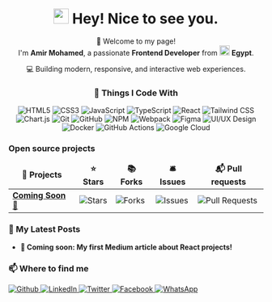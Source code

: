 <h1 align="center">
  <img src="https://emojis.slackmojis.com/emojis/images/1531849430/4246/blob-sunglasses.gif?1531849430" width="30"/>
  Hey! Nice to see you.
</h1>

<p align="center">
  👋 Welcome to my page! <br/>
  I'm <b>Amir Mohamed</b>, a passionate <b>Frontend Developer</b> from 
  <img src="https://cdn-icons-png.flaticon.com/512/197/197604.png" width="20"/> <b>Egypt</b>.
</p>

<p align="center">💻 Building modern, responsive, and interactive web experiences.</p>
<h3 align="center">🧠 Things I Code With</h3>
<p align="center">

  <!-- 🏗️ Core Frontend -->
  <img alt="HTML5" src="https://img.shields.io/badge/-HTML5-E34F26?style=flat-square&logo=html5&logoColor=white" />
  <img alt="CSS3" src="https://img.shields.io/badge/-CSS3-1572B6?style=flat-square&logo=css3&logoColor=white" />
  <img alt="JavaScript" src="https://img.shields.io/badge/-JavaScript-F7DF1E?style=flat-square&logo=javascript&logoColor=black" />
  <img alt="TypeScript" src="https://img.shields.io/badge/-TypeScript-007ACC?style=flat-square&logo=typescript&logoColor=white" />
  
  <!-- ⚛️ Frameworks & Libraries -->
  <img alt="React" src="https://img.shields.io/badge/-React-45b8d8?style=flat-square&logo=react&logoColor=white" />
  <img alt="Tailwind CSS" src="https://img.shields.io/badge/-TailwindCSS-06B6D4?style=flat-square&logo=tailwindcss&logoColor=white" />
  <img alt="Chart.js" src="https://img.shields.io/badge/-Chart.js-FF6384?style=flat-square&logo=chartdotjs&logoColor=white" />

  <!-- 🧰 Tools & Package Managers -->
  <img alt="Git" src="https://img.shields.io/badge/-Git-F05032?style=flat-square&logo=git&logoColor=white" />
  <img alt="GitHub" src="https://img.shields.io/badge/-GitHub-181717?style=flat-square&logo=github&logoColor=white" />
  <img alt="NPM" src="https://img.shields.io/badge/-NPM-CB3837?style=flat-square&logo=npm&logoColor=white" />
  <img alt="Webpack" src="https://img.shields.io/badge/-Webpack-8DD6F9?style=flat-square&logo=webpack&logoColor=white" />

  <!-- 🎨 Design & UI -->
  <img alt="Figma" src="https://img.shields.io/badge/-Figma-F24E1E?style=flat-square&logo=figma&logoColor=white" />
  <img alt="UI/UX Design" src="https://img.shields.io/badge/-UI%2FUX%20Design-512BD4?style=flat-square&logo=figshare&logoColor=white" />

  <!-- ☁️ DevOps & Cloud -->
  <img alt="Docker" src="https://img.shields.io/badge/-Docker-2496ED?style=flat-square&logo=docker&logoColor=white" />
  <img alt="GitHub Actions" src="https://img.shields.io/badge/-GitHub_Actions-2088FF?style=flat-square&logo=github-actions&logoColor=white" />
  <img alt="Google Cloud" src="https://img.shields.io/badge/-Google_Cloud-4285F4?style=flat-square&logo=google-cloud&logoColor=white" />

</p>


<h3>Open source projects</h3>
<table>
  <thead align="center">
    <tr border: none;>
      <td><b>🎁 Projects</b></td>
      <td><b>⭐ Stars</b></td>
      <td><b>📚 Forks</b></td>
      <td><b>🛎 Issues</b></td>
      <td><b>📬 Pull requests</b></td>
    </tr>
  </thead>
  <tbody>
    <tr>
      <td><a href="https://github.com/AmirMohamed"><b>Coming Soon 🚀</b></a></td>
      <td><img alt="Stars" src="https://img.shields.io/github/stars/AmirMohamed/your-project?style=flat-square&labelColor=343b41"/></td>
      <td><img alt="Forks" src="https://img.shields.io/github/forks/AmirMohamed/your-project?style=flat-square&labelColor=343b41"/></td>
      <td><img alt="Issues" src="https://img.shields.io/github/issues/AmirMohamed/your-project?style=flat-square&labelColor=343b41"/></td>
      <td><img alt="Pull Requests" src="https://img.shields.io/github/issues-pr/AmirMohamed/your-project?style=flat-square&labelColor=343b41"/></td>
    </tr>
  </tbody>
</table>

<h3>📝 My Latest Posts</h3>
<ul>
  <li><b>🚀 Coming soon: My first Medium article about React projects!</b></li>
</ul>

<h3>📫 Where to find me</h3>
<p>
  <a href="https://github.com/AmirMohamed" target="_blank">
    <img alt="Github" src="https://img.shields.io/badge/GitHub-%2312100E.svg?&style=for-the-badge&logo=Github&logoColor=white"/>
  </a>
  
  <a href="https://www.linkedin.com/in/amir-mohammed-860a67247/" target="_blank">
    <img alt="LinkedIn" src="https://img.shields.io/badge/linkedin-%230077B5.svg?&style=for-the-badge&logo=linkedin&logoColor=white"/>
  </a>
  
  <a href="https://twitter.com/AmirMohamed" target="_blank">
    <img alt="Twitter" src="https://img.shields.io/badge/twitter-%231DA1F2.svg?&style=for-the-badge&logo=twitter&logoColor=white"/>
  </a>

  <a href="https://www.facebook.com/amir.mohammed.868479" target="_blank">
    <img alt="Facebook" src="https://img.shields.io/badge/Facebook-%231877F2.svg?&style=for-the-badge&logo=facebook&logoColor=white"/>
  </a>

  <a href="https://wa.me/201010790745" target="_blank">
    <img alt="WhatsApp" src="https://img.shields.io/badge/WhatsApp-25D366?style=for-the-badge&logo=whatsapp&logoColor=white"/>
  </a>
</p>
